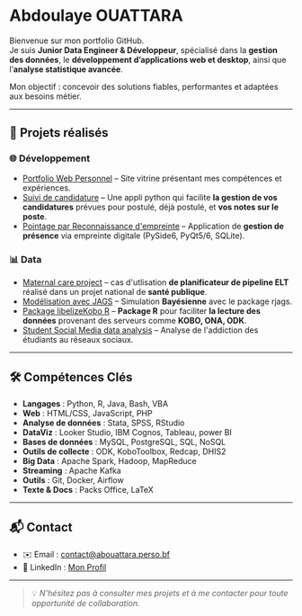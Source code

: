 # Abdoulaye OUATTARA

Bienvenue sur mon portfolio GitHub.  
Je suis **Junior Data Engineer & Développeur**, spécialisé dans la **gestion des données**, le **développement d’applications web et desktop**, ainsi que l’**analyse statistique avancée**.  

Mon objectif : concevoir des solutions fiables, performantes et adaptées aux besoins métier.

---

## 📂 Projets réalisés

### 🌐 Développement
- [Portfolio Web Personnel](https://abouattara.perso.bf) – Site vitrine présentant mes compétences et expériences.  
- [Suivi de candidature](https://abouattara.github.io/suivi-de-candidatures/) – Une appli python qui facilite **la gestion de vos candidatures** prévues pour postulé, déjà postulé, et **vos notes sur le poste**. 
- [Pointage par Reconnaissance d'empreinte](https://github.com/abouattara/development/) – Application de **gestion de présence** via empreinte digitale (PySide6, PyQt5/6, SQLite).  

### 📊 Data
- [Maternal care project](https://github.com/abouattara/data-engineering/tree/main/maternal-health-project) – cas d'utlisation **de planificateur de pipeline ELT** réalisé dans un projet national de **santé publique**.
- [Modélisation avec JAGS](https://abouattara.github.io/jags-model/) – Simulation **Bayésienne** avec le package rjags.  
- [Package libelizeKobo R](https://abouattara.github.io/labelizeKobo/) – **Package R** pour faciliter **la lecture des données** provenant des serveurs comme **KOBO, ONA, ODK**.
- [Student Social Media data analysis](https://github.com/abouattara/data-science/tree/main/Social-Media-Addiction) – Analyse de l'addiction des étudiants au réseaux sociaux.

---

## 🛠️ Compétences Clés

- **Langages** : Python, R, Java, Bash, VBA
- **Web** : HTML/CSS, JavaScript, PHP
- **Analyse de données** : Stata, SPSS, RStudio
- **DataViz** : Looker Studio, IBM Cognos, Tableau, power BI
- **Bases de données** : MySQL, PostgreSQL, SQL, NoSQL
- **Outils de collecte** : ODK, KoboToolbox, Redcap, DHIS2
- **Big Data** : Apache Spark, Hadoop, MapReduce
- **Streaming** : Apache Kafka
- **Outils** : Git, Docker, Airflow  
- **Texte & Docs** : Packs Office, LaTeX
  
---

## 📬 Contact
- ✉️ Email : [contact@abouattara.perso.bf](mailto:contact@abouattara.perso.bf)  
- 💼 LinkedIn : [Mon Profil](https://www.linkedin.com/in/abouattara/)  

---

> 💡 *N’hésitez pas à consulter mes projets et à me contacter pour toute opportunité de collaboration.*
